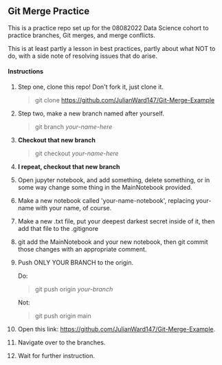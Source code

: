 ## Git Merge Practice

This is a practice repo set up for the 08082022 Data Science cohort to practice branches, Git merges, and merge conflicts.

This is at least partly a lesson in best practices, partly about what NOT to do, with a side note of resolving issues that do arise.

#### Instructions

1. Step one, clone this repo! Don't fork it, just clone it.

    >git clone https://github.com/JulianWard147/Git-Merge-Example

2. Step two, make a new branch named after yourself. 

    >git branch *your-name-here*

3. **Checkout that new branch**

    >git checkout *your-name-here*

4. **I repeat, checkout that new branch**

5. Open jupyter notebook, and add something, delete something, or in some way change some thing in the MainNotebook provided.

6. Make a new notebook called 'your-name-notebook', replacing your-name with your name, of course.

7. Make a new .txt file, put your deepest darkest secret inside of it, then add that file to the .gitignore

8. git add the MainNotebook and your new notebook, then git commit those changes with an appropriate comment.

9. Push ONLY YOUR BRANCH to the origin.

    Do:
    
    >git push origin *your-branch* 
    
    Not:

    >git push origin main

10. Open this link: https://github.com/JulianWard147/Git-Merge-Example.

11. Navigate over to the branches. 

12. Wait for further instruction.
